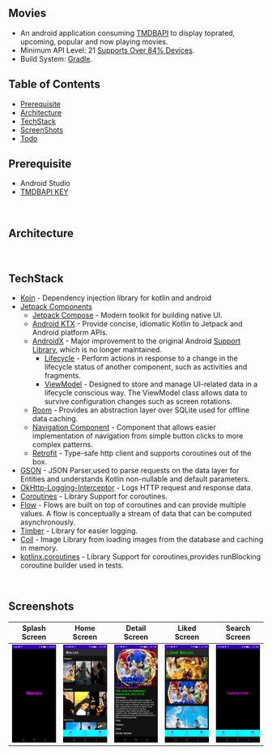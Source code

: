 ## Movies
- An android application consuming [TMDBAPI](https://developers.themoviedb.org/3/) to display toprated, upcoming,
  popular and now playing movies.
- Minimum API Level: 21 [Supports Over 84% Devices](https://developer.android.com).
- Build System: [Gradle](https://gradle.org/).

## Table of Contents
- [Prerequisite](#prerequisite)
- [Architecture](#architecture)
- [TechStack](#techstack)
- [ScreenShots](#screenshots)
- [Todo](#todo)

## Prerequisite
- Android Studio
- [TMDBAPI KEY](https://developers.themoviedb.org/3/)
<br>

## Architecture
<br>

## TechStack
- [Koin](https://insert-koin.io/) - Dependency injection library for kotlin and android
- [Jetpack Components](https://developer.android.com/jetpack)
    - [Jetpack Compose](https://developer.android.com/jetpack/compose) - Modern toolkit for building native UI.
    - [Android KTX](https://developer.android.com/kotlin/ktx.html) - Provide concise, idiomatic Kotlin to Jetpack and Android platform APIs.
    - [AndroidX](https://developer.android.com/jetpack/androidx) - Major improvement to the original Android [Support Library](https://developer.android.com/topic/libraries/support-library/index), which is no longer maintained.
      -   [Lifecycle](https://developer.android.com/topic/libraries/architecture/lifecycle) - Perform actions in response to a change in the lifecycle status of another component, such as activities and fragments.
      -   [ViewModel](https://developer.android.com/topic/libraries/architecture/viewmodel) - Designed to store and manage UI-related data in a lifecycle conscious way. The ViewModel class allows data to survive configuration changes such as screen rotations.
    - [Room](https://developer.android.com/training/data-storage/room) - Provides an abstraction layer over SQLite used for offline data caching.
    - [Navigation Component](https://developer.android.com/guide/navigation/navigation-getting-started) - Component that allows easier implementation of navigation from simple button clicks to more complex patterns.
  - [Retrofit](https://square.github.io/retrofit/) - Type-safe http client
    and supports coroutines out of the box.
- [GSON](https://github.com/square/gson) - JSON Parser,used to parse
  requests on the data layer for Entities and understands Kotlin non-nullable
  and default parameters.
- [OkHttp-Logging-Interceptor](https://github.com/square/okhttp/blob/master/okhttp-logging-interceptor) - Logs HTTP request and response data.
- [Coroutines](https://github.com/Kotlin/kotlinx.coroutines) - Library Support for coroutines.
- [Flow](https://developer.android.com/kotlin/flow) - Flows are built on top of coroutines and can provide multiple values. A flow is conceptually a stream of data that can be computed asynchronously.
- [Timber](https://github.com/JakeWharton/timber) - Library for easier logging.
- [Coil](https://coil-kt.github.io/coil/compose/) - Image Library from loading images from the database and caching in memory.
- [kotlinx.coroutines](https://github.com/Kotlin/kotlinx.coroutines) - Library Support for coroutines,provides runBlocking coroutine builder used in tests.
<br>
  
## Screenshots
<table>
<thead>
<tr>
<th align="center">Splash Screen</th>
<th align="center">Home Screen</th>
<th align="center">Detail Screen</th>
<th align="center">Liked Screen</th>
<th align="center">Search Screen</th>
</tr>
</thead>
<tbody>
<tr>
<td><img src="screenshots/splash.png" width="300"></td>
<td><img src="screenshots/home.png" width="300"></td>
<td><img src="screenshots/detail.png" width="300"></td>
<td><img src="screenshots/liked.png" width="300"></td>
<td><img src="screenshots/coming.png" width="300"></td>

</tr>
</tbody>
</table>

